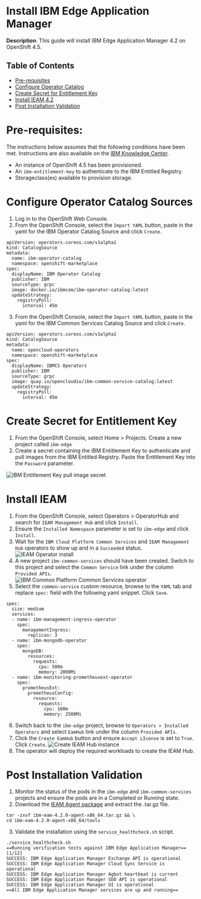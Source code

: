 # Install IBM Edge Application Manager

**Description**: This guide will install IBM Edge Application Manager 4.2 on OpenShift 4.5.  

## Table of Contents
- [Pre-requisites](#pre-requisites)
- [Configure Operator Catalog](#configure-operator-catalog-sources)
- [Create Secret for Entitlement Key](#create-secret-for-entitlement-key)
- [Install IEAM 4.2](#install-ieam)
- [Post Installation Validation](#post-installation-validation)


# Pre-requisites:
The instructions below assumes that the following conditions have been met.  Instructions are also available on the [IBM Knowledge Center](https://www.ibm.com/support/knowledgecenter/SSFKVV_4.2/hub/online_installation.html).
- An instance of OpenShift 4.5 has been provisioned.
- An `ibm-entitlement-key` to authenticate to the IBM Entitled Registry.  
- Storageclass(es) available to provision storage.


# Configure Operator Catalog Sources
1. Log in to the OpenShift Web Console.
2. From the OpenShift Console, select the `Import YAML` button, paste in the yaml for the IBM Operator Catalog Source and click `Create`.
```
apiVersion: operators.coreos.com/v1alpha1
kind: CatalogSource
metadata:
  name: ibm-operator-catalog
  namespace: openshift-marketplace
spec:
  displayName: IBM Operator Catalog
  publisher: IBM
  sourceType: grpc
  image: docker.io/ibmcom/ibm-operator-catalog:latest
  updateStrategy:
    registryPoll:
      interval: 45m
```
3. From the OpenShift Console, select the `Import YAML` button, paste in the yaml for the IBM Common Services Catalog Source and click `Create`.
```
apiVersion: operators.coreos.com/v1alpha1
kind: CatalogSource
metadata:
  name: opencloud-operators
  namespace: openshift-marketplace
spec:
  displayName: IBMCS Operators
  publisher: IBM
  sourceType: grpc
  image: quay.io/opencloudio/ibm-common-service-catalog:latest
  updateStrategy:
    registryPoll:
      interval: 45m
```


# Create Secret for Entitlement Key
1. From the OpenShift Console, select Home > Projects.  Create a new project called `ibm-edge`
2. Create a secret containing the IBM Entitlement Key to authenticate and pull images from the IBM Entitled Registry.  Paste the Entitlement Key into the `Password` parameter.

![IBM Entitlement Key pull image secret](../IEAM/static/imgs/secret-ibm-entitlemnt-key.png)


# Install IEAM
1. From the OpenShift Console, select Operators > OperatorHub and search for `IEAM Management Hub` and click `Install`.
2. Ensure the `Installed Namespace` parameter is set to `ibm-edge` and click `Install`.
3. Wait for the `IBM Cloud Platform Common Services` and `IEAM Management Hub` operators to show up and in a `Succeeded` status.
![IEAM Operator install](../IEAM/static/imgs/ieam-operator-install.png)
4. A new project `ibm-common-services` should have been created.  Switch to this project and select the `Common Service` link under the column `Provided APIs`.  
![IBM Common Platform Common Services operator](../IEAM/static/imgs/ibm-common-platform-common-services-operator.png)
5. Select the `common-service` custom resource, browse to the `YAML` tab and replace `spec:` field with the following yaml snippet.  Click `Save`.
```
spec:
  size: medium
  services:
  - name: ibm-management-ingress-operator
    spec:
      managementIngress:
        replicas: 3
  - name: ibm-mongodb-operator
    spec:
      mongoDB:
        resources:
          requests:
            cpu: 500m
            memory: 2000Mi
  - name: ibm-monitoring-prometheusext-operator
    spec:
      prometheusExt:
        prometheusConfig:
          resource:
            requests:
              cpu: 160m
              memory: 2500Mi
```
6. Switch back to the `ibm-edge` project, browse to `Operators > Installed Operators` and select `EamHub` link under the column `Provided APIs`.
7. Click the `Create EamHub` button and ensure `Accept LIcense` is set to `True`.  Click `Create`.
![Create IEAM Hub instance](../IEAM/static/imgs/create-ieam-hub.png)
8. The operator will deploy the required workloads to create the IEAM Hub.  



# Post Installation Validation
1. Monitor the status of the pods in the `ibm-edge` and `ibm-common-services` projects and ensure the pods are in a Completed or Running state.
2. Download the [IEAM Agent package](https://www.ibm.com/support/knowledgecenter/SSFKVV_4.2/hub/part_numbers.html?view=kc) and extract the .tar.gz file.
```
tar -zxvf ibm-eam-4.2.0-agent-x86_64.tar.gz && \
cd ibm-eam-4.2.0-agent-x86_64/tools
```
3. Validate the installation using the `service_healthcheck.sh` script.
```
./service_healthcheck.sh
==Running verification tests against IBM Edge Application Manager==
[1/12]
SUCCESS: IBM Edge Application Manager Exchange API is operational
SUCCESS: IBM Edge Application Manager Cloud Sync Service is operational
SUCCESS: IBM Edge Application Manager Agbot heartbeat is current
SUCCESS: IBM Edge Application Manager SDO API is operational
SUCCESS: IBM Edge Application Manager UI is operational
==All IBM Edge Application Manager services are up and running==
```
